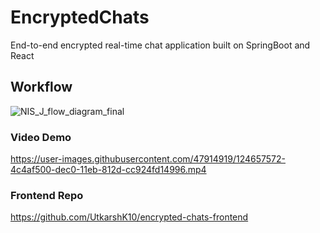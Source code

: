 # EncryptedChats
End-to-end encrypted real-time chat application built on
SpringBoot and React

## Workflow
![NIS_J_flow_diagram_final](https://user-images.githubusercontent.com/47914919/124711610-e724ed00-df1b-11eb-8593-38894b175505.png)


### Video Demo
https://user-images.githubusercontent.com/47914919/124657572-4c4af500-dec0-11eb-812d-cc924fd14996.mp4

### Frontend Repo
https://github.com/UtkarshK10/encrypted-chats-frontend

